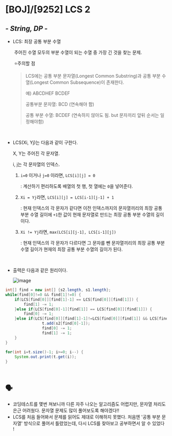 # [BOJ]/[9252] LCS 2

## *- String, DP -*

* LCS: 최장 공통 부분 수열

  ​		주어진 수열 모두의 부분 수열이 되는 수열 중 가장 긴 것을 찾는 문제.

  ​		:star:주의할 점

  > LCS에는 공통 부분 문자열(Longest Common Substring)과 공통 부분 수열(Longest Common Subsequence)이 존재한다.
  >
  > 예) ABCDHEF	BCDEF
  >
  > 공통부분 문자열: BCD (연속해야 함)
  >
  > 공통 부분 수열: BCDEF (연속하지 않아도 됨. but 문자끼리 앞뒤 순서는 일정해야함)

  </br>

* LCS(Xi, Yj)는 다음과 같이 구한다.

  X, Y는 주어진 각 문자열.

  i, j는 각 문자열의 인덱스.

  1. `i=0` 이거나 `j=0` 이라면, `LCS[i][j] = 0`

     : 계산하기 편리하도록 배열의 첫 행, 첫 열에는 `0`을 넣어준다.

  2. `Xi = Yj`라면, `LCS[i][j] = LCS[i-1][j-1] + 1`

     : 현재 인덱스의 각 문자가 같다면 이전 인덱스까지의 문자열끼리의 최장 공통 부분 수열 길이에 `+1`한 값이 현재 문자열로 만드는 최장 공통 부분 수열의 길이이다.

  3. `Xi != Yj`라면, `max(LCS[i][j-1], LCS[i-1][j])`

     : 현재 인덱스의 각 문자가 다르다면 그 문자를 뺀 문자열끼리의 최장 공통 부분 수열 길이가 현재의 최장 공통 부분 수열의 길이가 된다.

     </br>

* 출력은 다음과 같은 원리이다.

  ![image](https://user-images.githubusercontent.com/33208360/96445427-d4ae3a80-124a-11eb-9c0c-fea2e7337e23.png)

```java
int[] find = new int[] {s2.length, s1.length};
while(find[0]!=0 && find[1]!=0) {
	if(LCS[find[0]][find[1]-1] == LCS[find[0]][find[1]]) {
		find[1] -= 1;
	}else if(LCS[find[0]-1][find[1]] == LCS[find[0]][find[1]]) {
		find[0] -= 1;
	}else if(LCS[find[0]][find[1]-1]!=LCS[find[0]][find[1]] && LCS[find[0]-1][find[1]] != LCS[find[0]][find[1]]) {
				t.add(s2[find[0]-1]);
				find[0] -= 1;
				find[1] -= 1;				
	}
}
		
for(int i=t.size()-1; i>=0; i--) {
	System.out.print(t.get(i));
}
```

</br>

## :speaking_head:

* 코딩테스트를 몇번 쳐보니까 다른 자주 나오는 알고리즘도 어렵지만, 문자열 처리도 은근 어려웠다. 문자열 문제도 많이 풀어보도록 해야겠다!!
* LCS를 처음 들어봐서 문제를 읽어도 제대로 이해하지 못했다. 처음엔 '공통 부분 문자열' 방식으로 풀어서 틀렸었는데, 다시 LCS를 찾아보고 공부하면서 알 수 있었다 !